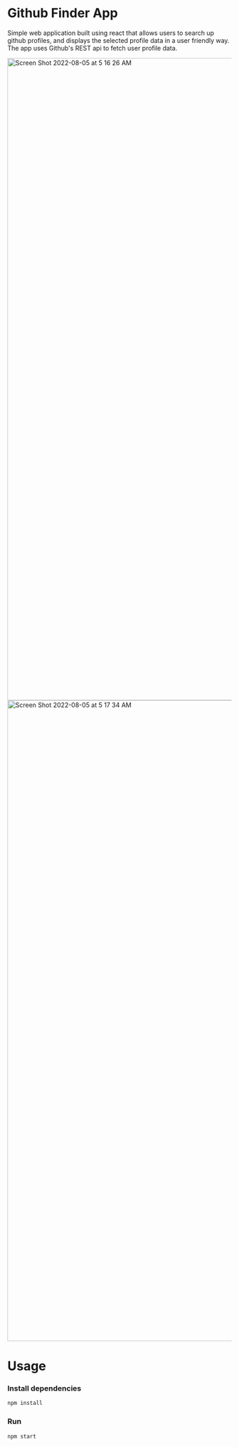 # Github Finder App

Simple web application built using react that allows users to search up github profiles, and
displays the selected profile data in a user friendly way. The app uses Github's REST api to fetch
user profile data.

<img width="1440" alt="Screen Shot 2022-08-05 at 5 16 26 AM" src="https://user-images.githubusercontent.com/96276270/183045872-4aeb7fc3-4322-4d9e-b8dc-b87f3cb7092b.png">
<img width="1437" alt="Screen Shot 2022-08-05 at 5 17 34 AM" src="https://user-images.githubusercontent.com/96276270/183045880-c75438f1-0f15-48fa-aded-bc3b2956c3b2.png">

# Usage

### Install dependencies

```bash
npm install
```

### Run

```bash
npm start
```

